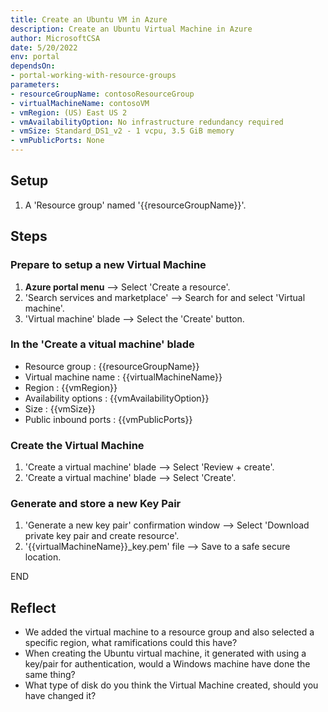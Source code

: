 ```yaml
---
title: Create an Ubuntu VM in Azure
description: Create an Ubuntu Virtual Machine in Azure
author: MicrosoftCSA
date: 5/20/2022
env: portal
dependsOn:
- portal-working-with-resource-groups
parameters:
- resourceGroupName: contosoResourceGroup
- virtualMachineName: contosoVM
- vmRegion: (US) East US 2
- vmAvailabilityOption: No infrastructure redundancy required
- vmSize: Standard_DS1_v2 - 1 vcpu, 3.5 GiB memory
- vmPublicPorts: None
---
```


## Setup

1. A 'Resource group' named '{{resourceGroupName}}'.

## Steps

### Prepare to setup a new Virtual Machine

1. **Azure portal menu** --> Select 'Create a resource'.
2. 'Search services and marketplace' --> Search for and select 'Virtual machine'.
3. 'Virtual machine' blade --> Select the 'Create' button.

### In the 'Create a vitual machine' blade

- Resource group : {{resourceGroupName}}
- Virtual machine name : {{virtualMachineName}}
- Region : {{vmRegion}}
- Availability options : {{vmAvailabilityOption}}
- Size : {{vmSize}}
- Public inbound ports : {{vmPublicPorts}}

### Create the Virtual Machine

1. 'Create a virtual machine' blade --> Select 'Review + create'.
2. 'Create a virtual machine' blade --> Select 'Create'.

### Generate and store a new Key Pair

1. 'Generate a new key pair' confirmation window --> Select 'Download private key pair and create resource'.
2. '{{virtualMachineName}}_key.pem' file --> Save to a safe secure location.

END

## Reflect

- We added the virtual machine to a resource group and also selected a specific region, what ramifications could this have?
- When creating the Ubuntu virtual machine, it generated with using a key/pair for authentication, would a Windows machine have done the same thing?
- What type of disk do you think the Virtual Machine created, should you have changed it?
